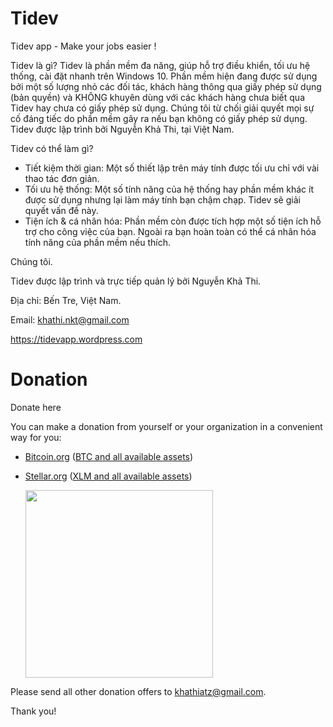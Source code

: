 # Tidev
Tidev app - Make your jobs easier !

Tidev là gì?
Tidev là phần mềm đa năng, giúp hỗ trợ điều khiển, tối ưu hệ thống, cài đặt nhanh trên Windows 10.
Phần mềm hiện đang được sử dụng bởi một số lượng nhỏ các đối tác, khách hàng thông qua giấy phép sử dụng (bản quyền) và KHÔNG khuyên dùng với các khách hàng chưa biết qua Tidev hay chưa có giấy phép sử dụng. Chúng tôi từ chối giải quyết mọi sự cố đáng tiếc do phần mềm gây ra nếu bạn không có giấy phép sử dụng.
Tidev được lập trình bởi Nguyễn Khả Thi, tại Việt Nam.

Tidev có thể làm gì?
- Tiết kiệm thời gian: Một số thiết lập trên máy tính được tối ưu chỉ với vài thao tác đơn giản.
- Tối ưu hệ thống: Một số tính năng của hệ thống hay phần mềm khác ít được sử dụng nhưng lại làm máy tính bạn chậm chạp. Tidev sẽ giải quyết vấn đề này.
- Tiện ích & cá nhân hóa: Phần mềm còn được tích hợp một số tiện ích hỗ trợ cho công việc của bạn. Ngoài ra bạn hoàn toàn có thể cá nhân hóa tính năng của phần mềm nếu thích.

Chúng tôi.

Tidev được lập trình và trực tiếp quản lý bởi Nguyễn Khả Thi.

Địa chỉ: Bến Tre, Việt Nam.

Email: khathi.nkt@gmail.com

https://tidevapp.wordpress.com


# Donation

Donate here

You can make a donation from yourself or your organization in a convenient way for you:
- [Bitcoin.org](https://bitcoin.org) ([BTC and all available assets](https://stellar.expert/explorer/public/account/GDOB5BAYE25LLEU6CCQCGGJB2ILUEIMA2DTQRGCVHX3XX2ATGMXP5ERH))
- [Stellar.org](https://stellar.org) ([XLM and all available assets](https://stellar.expert/explorer/public/account/GDOB5BAYE25LLEU6CCQCGGJB2ILUEIMA2DTQRGCVHX3XX2ATGMXP5ERH))

   <img src="Images/code-alipay.jpg" width="300">

Please send all other donation offers to [khathiatz@gmail.com](mailto:khathiatz@gmail.com).

Thank you!
